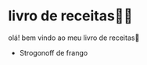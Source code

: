 # livro de receitas:man_cook:

olá! bem vindo ao meu livro de receitas:wave:

- Strogonoff de frango

  
